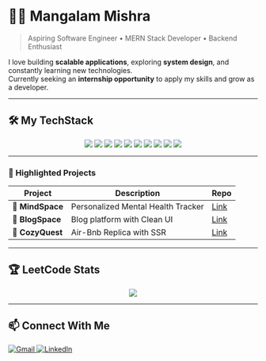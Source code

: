 # 👨‍💻 Mangalam Mishra  

> Aspiring Software Engineer • MERN Stack Developer • Backend Enthusiast  

I love building **scalable applications**, exploring **system design**, and constantly learning new technologies.  
Currently seeking an **internship opportunity** to apply my skills and grow as a developer.  

---

## 🛠️ My TechStack  
<p align="center">
  <img src="https://skillicons.dev/icons?i=java" /> 
  <img src="https://skillicons.dev/icons?i=javascript" /> 
  <img src="https://skillicons.dev/icons?i=bootstrap" /> 
  <img src="https://skillicons.dev/icons?i=tailwind" /> 
  <img src="https://skillicons.dev/icons?i=mongodb" /> 
  <img src="https://skillicons.dev/icons?i=express" /> 
  <img src="https://skillicons.dev/icons?i=react" /> 
  <img src="https://skillicons.dev/icons?i=nodejs" /> 
  <img src="https://skillicons.dev/icons?i=redux" /> 
  <img src="https://skillicons.dev/icons?i=jest" /> 
</p>  

---

### 🌟 Highlighted Projects
| Project | Description | Repo |
|---------|-------------|------|
| 📝 **MindSpace** | Personalized Mental Health Tracker | [Link](https://github.com/Mangalam-17/MindSpace) |
| 📖 **BlogSpace** | Blog platform with Clean UI | [Link](https://github.com/Mangalam-17/BlogSpace) |
| 🛒 **CozyQuest** | Air-Bnb Replica with SSR | [Link](https://github.com/Mangalam-17/CozyQuest) |


---

## 🏆 LeetCode Stats  
<p align="center">
  <a href="https://leetcode.com/u/Mangalam_89/">
    <img src="https://leetcard.jacoblin.cool/Mangalam_89?theme=dark&font=Karma" />
  </a>
</p>

---

## 📫 Connect With Me  
<p>
  <a href="mailto:mangalamab17@gmail.com">
    <img src="https://img.shields.io/badge/Gmail-D14836?style=for-the-badge&logo=gmail&logoColor=white" alt="Gmail" />
  </a>
  <a href="https://www.linkedin.com/in/mangalam-mishra-dev/">
    <img src="https://img.shields.io/badge/LinkedIn-0077B5?style=for-the-badge&logo=linkedin&logoColor=white" alt="LinkedIn" />
  </a>
</p>
